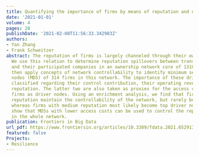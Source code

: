 ```yaml
---
title: Quantifying the importance of firms by means of reputation and network control
date: '2021-01-01'
volume: 4
pages: 28
publishDate: '2021-02-08T11:56:33.342983Z'
authors:
- Yan Zhang
- Frank Schweitzer
abstract: The reputation of firms is largely channeled through their ownership structure.
  We use this relation to determine reputation spillovers between transnational companies
  and their participated companies in an ownership network core of 1318 firms. We
  then apply concepts of network controllability to identify minimum sets of driver
  nodes (MDS) of 314 firms in this network. The importance of these driver nodes is
  classified regarding their control contribution, their operating revenue, and their
  reputation. The latter two are also taken as proxies for the access costs when utilizing
  firms as driver nodes. Using an enrichment analysis, we find that firms with high
  reputation maintain the controllability of the network, but rarely become top drivers,
  whereas firms with medium reputation most likely become top driver nodes. We further
  show that MDSs with lower access costs can be used to control the reputation dynamics
  in the whole network.
publication: Frontiers in Big Data
url_pdf: https://www.frontiersin.org/articles/10.3389/fdata.2021.652913/full
featured: false
Projects:
- Resilience
---
```

